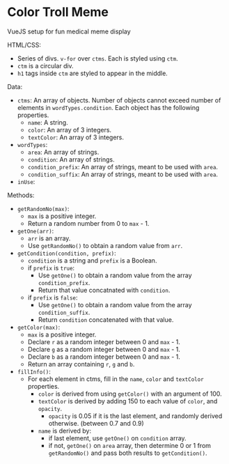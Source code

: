 # Color Troll Meme 
VueJS setup for fun medical meme display

HTML/CSS:
- Series of divs. `v-for` over `ctms`. Each is styled using `ctm`.
- `ctm` is a circular div.
- `h1` tags inside `ctm` are styled to appear in the middle.

Data:
- `ctms`: An array of objects. Number of objects cannot exceed number of elements in `wordTypes.condition`. Each object has the following properties.
  - `name`: A string.
  - `color`: An array of 3 integers.
  - `textColor`: An array of 3 integers.
- `wordTypes`:
  - `area`: An array of strings.
  - `condition`: An array of strings.
  - `condition_prefix`: An array of strings, meant to be used with `area`.
  - `condition_suffix`: An array of strings, meant to be used with `area`.
- `inUse`:

Methods:
- `getRandomNo(max)`:
  - `max` is a positive integer.
  - Return a random number from 0 to `max` - 1.
- `getOne(arr)`:
  - `arr` is an array.
  - Use `getRandomNo()` to obtain a random value from `arr`.
- `getCondition(condition, prefix)`:
  - `condition` is a string and `prefix` is a Boolean.
  - if `prefix` is `true`:
    - Use `getOne()` to obtain a random value from the array `condition_prefix`.
    - Return that value concatnated with `condition`.
  - if `prefix` is `false`:
    - Use `getOne()` to obtain a random value from the array `condition_suffix`.
    - Return `condition` concatenated with that value.
- `getColor(max)`:
  - `max` is a positive integer.
  - Declare `r` as a random integer between 0 and `max` - 1.
  - Declare `g` as a random integer between 0 and `max` - 1.
  - Declare `b` as a random integer between 0 and `max` - 1.
  - Return an array containing `r`, `g` and `b`.
- `fillInfo()`: 
  - For each element in ctms, fill in the `name`, `color` and `textColor` properties.
    - `color` is derived from using `getColor()` with an argument of 100.
    - `textColor` is derived by adding 150 to each value of `color`, and `opacity`.
      - `opacity` is 0.05 if it is the last element, and randomly derived otherwise. (between 0.7 and 0.9)
    - `name` is derived by:
      - if last element, use `getOne()` on `condition` array.
      - if not, `getOne()` on `area` array, then determine 0 or 1 from `getRandomNo()` and pass both results to `getCondition()`.
